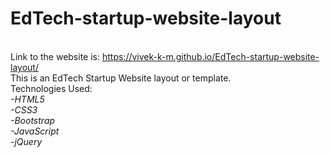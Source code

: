 # EdTech-startup-website-layout
<br>Link to the website is: https://vivek-k-m.github.io/EdTech-startup-website-layout/
<br>This is an EdTech Startup Website layout or template.
<br>Technologies Used:
<br><em>-HTML5</em>
<br><em>-CSS3</em>
<br><em>-Bootstrap</em>
<br><em>-JavaScript</em>
<br><em>-jQuery</em>
